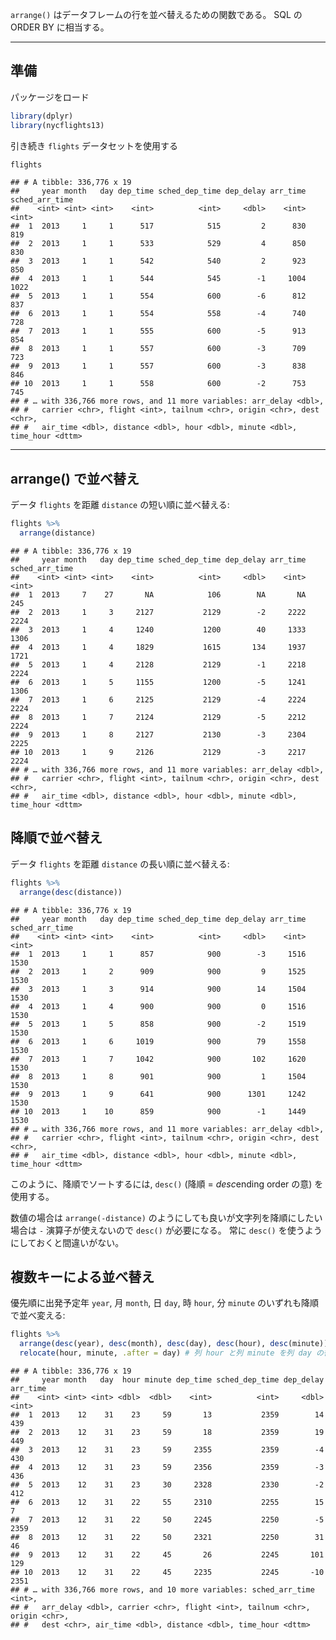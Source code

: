 `arrange()` はデータフレームの行を並べ替えるための関数である。 SQL の ORDER BY に相当する。

-----

## 準備

パッケージをロード

``` r
library(dplyr)
library(nycflights13)
```

引き続き `flights` データセットを使用する

``` r
flights
```

    ## # A tibble: 336,776 x 19
    ##     year month   day dep_time sched_dep_time dep_delay arr_time sched_arr_time
    ##    <int> <int> <int>    <int>          <int>     <dbl>    <int>          <int>
    ##  1  2013     1     1      517            515         2      830            819
    ##  2  2013     1     1      533            529         4      850            830
    ##  3  2013     1     1      542            540         2      923            850
    ##  4  2013     1     1      544            545        -1     1004           1022
    ##  5  2013     1     1      554            600        -6      812            837
    ##  6  2013     1     1      554            558        -4      740            728
    ##  7  2013     1     1      555            600        -5      913            854
    ##  8  2013     1     1      557            600        -3      709            723
    ##  9  2013     1     1      557            600        -3      838            846
    ## 10  2013     1     1      558            600        -2      753            745
    ## # … with 336,766 more rows, and 11 more variables: arr_delay <dbl>,
    ## #   carrier <chr>, flight <int>, tailnum <chr>, origin <chr>, dest <chr>,
    ## #   air_time <dbl>, distance <dbl>, hour <dbl>, minute <dbl>, time_hour <dttm>

-----

## arrange() で並べ替え

データ `flights` を距離 `distance` の短い順に並べ替える:

``` r
flights %>% 
  arrange(distance)
```

    ## # A tibble: 336,776 x 19
    ##     year month   day dep_time sched_dep_time dep_delay arr_time sched_arr_time
    ##    <int> <int> <int>    <int>          <int>     <dbl>    <int>          <int>
    ##  1  2013     7    27       NA            106        NA       NA            245
    ##  2  2013     1     3     2127           2129        -2     2222           2224
    ##  3  2013     1     4     1240           1200        40     1333           1306
    ##  4  2013     1     4     1829           1615       134     1937           1721
    ##  5  2013     1     4     2128           2129        -1     2218           2224
    ##  6  2013     1     5     1155           1200        -5     1241           1306
    ##  7  2013     1     6     2125           2129        -4     2224           2224
    ##  8  2013     1     7     2124           2129        -5     2212           2224
    ##  9  2013     1     8     2127           2130        -3     2304           2225
    ## 10  2013     1     9     2126           2129        -3     2217           2224
    ## # … with 336,766 more rows, and 11 more variables: arr_delay <dbl>,
    ## #   carrier <chr>, flight <int>, tailnum <chr>, origin <chr>, dest <chr>,
    ## #   air_time <dbl>, distance <dbl>, hour <dbl>, minute <dbl>, time_hour <dttm>

## 降順で並べ替え

データ `flights` を距離 `distance` の長い順に並べ替える:

``` r
flights %>% 
  arrange(desc(distance))
```

    ## # A tibble: 336,776 x 19
    ##     year month   day dep_time sched_dep_time dep_delay arr_time sched_arr_time
    ##    <int> <int> <int>    <int>          <int>     <dbl>    <int>          <int>
    ##  1  2013     1     1      857            900        -3     1516           1530
    ##  2  2013     1     2      909            900         9     1525           1530
    ##  3  2013     1     3      914            900        14     1504           1530
    ##  4  2013     1     4      900            900         0     1516           1530
    ##  5  2013     1     5      858            900        -2     1519           1530
    ##  6  2013     1     6     1019            900        79     1558           1530
    ##  7  2013     1     7     1042            900       102     1620           1530
    ##  8  2013     1     8      901            900         1     1504           1530
    ##  9  2013     1     9      641            900      1301     1242           1530
    ## 10  2013     1    10      859            900        -1     1449           1530
    ## # … with 336,766 more rows, and 11 more variables: arr_delay <dbl>,
    ## #   carrier <chr>, flight <int>, tailnum <chr>, origin <chr>, dest <chr>,
    ## #   air_time <dbl>, distance <dbl>, hour <dbl>, minute <dbl>, time_hour <dttm>

このように、降順でソートするには, `desc()` (降順 = *desc*ending order の意) を使用する。

数値の場合は `arrange(-distance)` のようにしても良いが文字列を降順にしたい場合は `-` 演算子が使えないので
`desc()` が必要になる。 常に `desc()` を使うようにしておくと間違いがない。

## 複数キーによる並べ替え

優先順に出発予定年 `year`, 月 `month`, 日 `day`, 時 `hour`, 分 `minute`
のいずれも降順で並べ変える:

``` r
flights %>% 
  arrange(desc(year), desc(month), desc(day), desc(hour), desc(minute)) %>% 
  relocate(hour, minute, .after = day) # 列 hour と列 minute を列 day の後に移動
```

    ## # A tibble: 336,776 x 19
    ##     year month   day  hour minute dep_time sched_dep_time dep_delay arr_time
    ##    <int> <int> <int> <dbl>  <dbl>    <int>          <int>     <dbl>    <int>
    ##  1  2013    12    31    23     59       13           2359        14      439
    ##  2  2013    12    31    23     59       18           2359        19      449
    ##  3  2013    12    31    23     59     2355           2359        -4      430
    ##  4  2013    12    31    23     59     2356           2359        -3      436
    ##  5  2013    12    31    23     30     2328           2330        -2      412
    ##  6  2013    12    31    22     55     2310           2255        15        7
    ##  7  2013    12    31    22     50     2245           2250        -5     2359
    ##  8  2013    12    31    22     50     2321           2250        31       46
    ##  9  2013    12    31    22     45       26           2245       101      129
    ## 10  2013    12    31    22     45     2235           2245       -10     2351
    ## # … with 336,766 more rows, and 10 more variables: sched_arr_time <int>,
    ## #   arr_delay <dbl>, carrier <chr>, flight <int>, tailnum <chr>, origin <chr>,
    ## #   dest <chr>, air_time <dbl>, distance <dbl>, time_hour <dttm>
